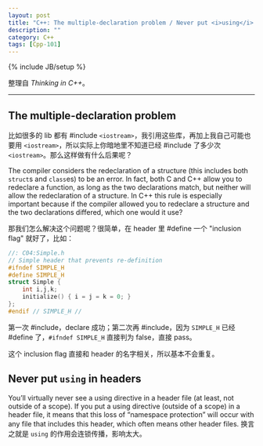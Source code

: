 ```yaml
---
layout: post
title: "C++: The multiple-declaration problem / Never put <i>using</i> in headers"
description: ""
category: C++
tags: [Cpp-101]
---
```

{% include JB/setup %}

整理自 _Thinking in C++_。

-----

## The multiple-declaration problem

比如很多的 lib 都有 #include `<iostream>`，我引用这些库，再加上我自己可能也要用 `<iostream>`，所以实际上你暗地里不知道已经 #include 了多少次 `<iostream>`。那么这样做有什么后果呢？

The compiler considers the redeclaration of a structure (this includes both `struct`s and `class`es) to be an error. In fact, both C and C++ allow you to redeclare a function, as long as the two declarations match, but neither will allow the redeclaration of a structure. In C++ this rule is especially important because if the compiler allowed you to redeclare a structure and the two declarations differed, which one would it use?

那我们怎么解决这个问题呢？很简单，在 header 里 #define 一个 "inclusion flag" 就好了，比如：

```cpp
//: C04:Simple.h
// Simple header that prevents re-definition
#ifndef SIMPLE_H
#define SIMPLE_H
struct Simple {
	int i,j,k;
	initialize() { i = j = k = 0; }
};
#endif // SIMPLE_H //
```

第一次 #include，declare 成功；第二次再 #include，因为 `SIMPLE_H` 已经 #define 了，`#ifndef SIMPLE_H` 直接判为 false，直接 pass。

这个 inclusion flag 直接和 header 的名字相关，所以基本不会重复。

## Never put `using` in headers

You’ll virtually never see a using directive in a header file (at least, not outside of a scope). If you put a using directive (outside of a scope) in a header file, it means that this loss of “namespace protection” will occur with any file that includes this header, which often means other header files. 换言之就是 `using` 的作用会连锁传播，影响太大。